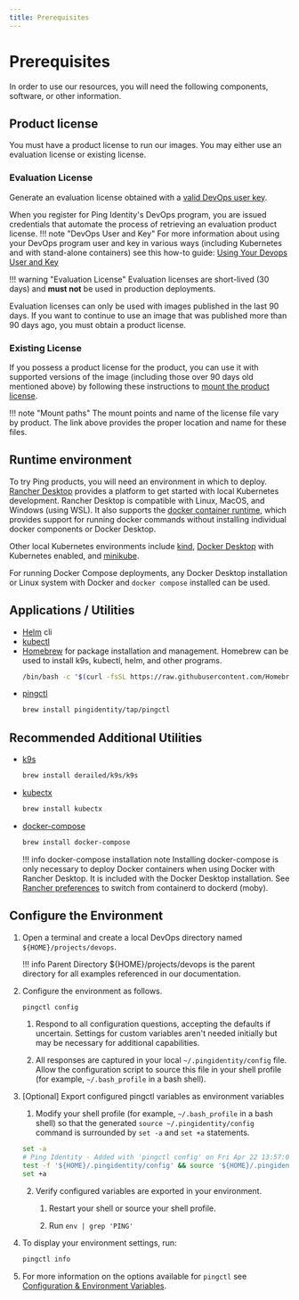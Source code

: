 ```yaml
---
title: Prerequisites
---
```

# Prerequisites

In order to use our resources, you will need the following components, software, or other information.

## Product license

You must have a product license to run our images. You may either use an evaluation license or existing license.
### Evaluation License

Generate an evaluation license obtained with a [valid DevOps user key](../how-to/devopsRegistration.md).  

When you register for Ping Identity's DevOps program, you are issued credentials that automate the process of retrieving an evaluation product license.
!!! note "DevOps User and Key"
    For more information about using your DevOps program user and key in various ways (including Kubernetes and with stand-alone containers) see this how-to guide: [Using Your Devops User and Key](../how-to/devopsUserKey.md)

!!! warning "Evaluation License"
    Evaluation licenses are short-lived (30 days) and **must not** be used in production deployments.

Evaluation licenses can only be used with images published in the last 90 days.  If you want to continue to use an image that was published more than 90 days ago, you must obtain a product license.

### Existing License

If you possess a product license for the product, you can use it with supported versions of the image (including those over 90 days old mentioned above) by following these instructions to [mount the product license](../how-to/existingLicense.md).

!!! note "Mount paths"
    The mount points and name of the license file vary by product.  The link above provides the proper location and name for these files.

## Runtime environment

To try Ping products, you will need an environment in which to deploy. [Rancher Desktop](https://rancherdesktop.io) provides a platform to get started with local Kubernetes development. Rancher Desktop is compatible with Linux, MacOS, and Windows (using WSL). It also supports the [docker container runtime](https://docs.rancherdesktop.io/preferences#container-runtime), which provides support for running docker commands without installing individual docker components or Docker Desktop.  

Other local Kubernetes environments include [kind](https://kind.sigs.k8s.io/), [Docker Desktop](https://www.docker.com/products/docker-desktop/) with Kubernetes enabled, and [minikube](https://minikube.sigs.k8s.io/docs/).

For running Docker Compose deployments, any Docker Desktop installation or Linux system with Docker and `docker compose` installed can be used.

## Applications / Utilities
* [Helm](https://helm.sh/docs/intro/install/) cli
* [kubectl](https://kubernetes.io/docs/reference/generated/kubectl/kubectl-commands)
* [Homebrew](https://brew.sh) for package installation and management.  Homebrew can be used to install k9s, kubectl, helm, and other programs.
   ```sh
   /bin/bash -c "$(curl -fsSL https://raw.githubusercontent.com/Homebrew/install/HEAD/install.sh)"
   ```
* [pingctl](../tools/pingctlUtil.md#installation)
   ```sh
   brew install pingidentity/tap/pingctl
   ```
## Recommended Additional Utilities

* [k9s](https://k9scli.io/)
    ```sh
    brew install derailed/k9s/k9s
    ```
* [kubectx](https://github.com/ahmetb/kubectx)
    ```sh
    brew install kubectx
    ```
* [docker-compose](https://docs.docker.com/compose/install/)
    ```sh
    brew install docker-compose
    ```

    !!! info docker-compose installation note
          Installing docker-compose is only necessary to deploy Docker containers when using Docker with Rancher Desktop. It is included with the Docker Desktop installation.
 See [Rancher preferences](https://docs.rancherdesktop.io/preferences#container-runtime) to switch from containerd to dockerd (moby).

## Configure the Environment

1. Open a terminal and create a local DevOps directory named `${HOME}/projects/devops`.

    !!! info Parent Directory
        ${HOME}/projects/devops is the parent directory for all examples referenced in our documentation.

2. Configure the environment as follows.

      ```sh
      pingctl config
      ```

      1. Respond to all configuration questions, accepting the defaults if uncertain. Settings for custom variables aren't needed initially but may be necessary for additional capabilities.
   
      2. All responses are captured in your local `~/.pingidentity/config` file. Allow the configuration script to source this file in your shell profile (for example, `~/.bash_profile` in a bash shell).
   
3. [Optional] Export configured pingctl variables as environment variables

      1. Modify your shell profile (for example, `~/.bash_profile` in a bash shell) so that the generated `source ~/.pingidentity/config` command is surrounded by `set -a` and `set +a` statements.

      ```sh
      set -a
      # Ping Identity - Added with 'pingctl config' on Fri Apr 22 13:57:04 MDT 2022
      test -f '${HOME}/.pingidentity/config' && source '${HOME}/.pingidentity/config'
      set +a
      ```

      2. Verify configured variables are exported in your environment.

            1. Restart your shell or source your shell profile.

            2. Run `env | grep 'PING'`

4. To display your environment settings, run:

      ```sh
      pingctl info
      ```

5. For more information on the options available for ```pingctl``` see [Configuration & Environment Variables](configVars.md).
